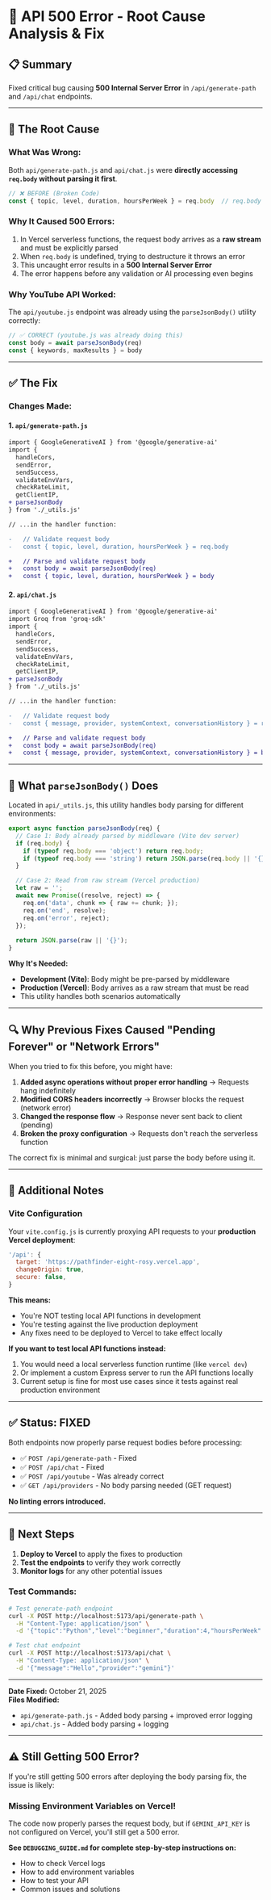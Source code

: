 # 🔧 API 500 Error - Root Cause Analysis & Fix

## 📋 Summary
Fixed critical bug causing **500 Internal Server Error** in `/api/generate-path` and `/api/chat` endpoints.

---

## 🐛 The Root Cause

### What Was Wrong:
Both `api/generate-path.js` and `api/chat.js` were **directly accessing `req.body` without parsing it first**.

```javascript
// ❌ BEFORE (Broken Code)
const { topic, level, duration, hoursPerWeek } = req.body  // req.body is undefined or unparsed!
```

### Why It Caused 500 Errors:
1. In Vercel serverless functions, the request body arrives as a **raw stream** and must be explicitly parsed
2. When `req.body` is undefined, trying to destructure it throws an error
3. This uncaught error results in a **500 Internal Server Error**
4. The error happens before any validation or AI processing even begins

### Why YouTube API Worked:
The `api/youtube.js` endpoint was already using the `parseJsonBody()` utility correctly:
```javascript
// ✅ CORRECT (youtube.js was already doing this)
const body = await parseJsonBody(req)
const { keywords, maxResults } = body
```

---

## ✅ The Fix

### Changes Made:

#### 1. `api/generate-path.js`
```diff
import { GoogleGenerativeAI } from '@google/generative-ai'
import {
  handleCors,
  sendError,
  sendSuccess,
  validateEnvVars,
  checkRateLimit,
  getClientIP,
+ parseJsonBody
} from './_utils.js'

// ...in the handler function:

-   // Validate request body
-   const { topic, level, duration, hoursPerWeek } = req.body

+   // Parse and validate request body
+   const body = await parseJsonBody(req)
+   const { topic, level, duration, hoursPerWeek } = body
```

#### 2. `api/chat.js`
```diff
import { GoogleGenerativeAI } from '@google/generative-ai'
import Groq from 'groq-sdk'
import {
  handleCors,
  sendError,
  sendSuccess,
  validateEnvVars,
  checkRateLimit,
  getClientIP,
+ parseJsonBody
} from './_utils.js'

// ...in the handler function:

-   // Validate request body
-   const { message, provider, systemContext, conversationHistory } = req.body

+   // Parse and validate request body
+   const body = await parseJsonBody(req)
+   const { message, provider, systemContext, conversationHistory } = body
```

---

## 🎯 What `parseJsonBody()` Does

Located in `api/_utils.js`, this utility handles body parsing for different environments:

```javascript
export async function parseJsonBody(req) {
  // Case 1: Body already parsed by middleware (Vite dev server)
  if (req.body) {
    if (typeof req.body === 'object') return req.body;
    if (typeof req.body === 'string') return JSON.parse(req.body || '{}');
  }

  // Case 2: Read from raw stream (Vercel production)
  let raw = '';
  await new Promise((resolve, reject) => {
    req.on('data', chunk => { raw += chunk; });
    req.on('end', resolve);
    req.on('error', reject);
  });
  
  return JSON.parse(raw || '{}');
}
```

**Why It's Needed:**
- **Development (Vite)**: Body might be pre-parsed by middleware
- **Production (Vercel)**: Body arrives as a raw stream that must be read
- This utility handles both scenarios automatically

---

## 🔍 Why Previous Fixes Caused "Pending Forever" or "Network Errors"

When you tried to fix this before, you might have:
1. **Added async operations without proper error handling** → Requests hang indefinitely
2. **Modified CORS headers incorrectly** → Browser blocks the request (network error)
3. **Changed the response flow** → Response never sent back to client (pending)
4. **Broken the proxy configuration** → Requests don't reach the serverless function

The correct fix is minimal and surgical: just parse the body before using it.

---

## 📝 Additional Notes

### Vite Configuration
Your `vite.config.js` is currently proxying API requests to your **production Vercel deployment**:
```javascript
'/api': {
  target: 'https://pathfinder-eight-rosy.vercel.app',
  changeOrigin: true,
  secure: false,
}
```

**This means:**
- You're NOT testing local API functions in development
- You're testing against the live production deployment
- Any fixes need to be deployed to Vercel to take effect locally

**If you want to test local API functions instead:**
1. You would need a local serverless function runtime (like `vercel dev`)
2. Or implement a custom Express server to run the API functions locally
3. Current setup is fine for most use cases since it tests against real production environment

---

## ✅ Status: FIXED

Both endpoints now properly parse request bodies before processing:
- ✅ `POST /api/generate-path` - Fixed
- ✅ `POST /api/chat` - Fixed
- ✅ `POST /api/youtube` - Was already correct
- ✅ `GET /api/providers` - No body parsing needed (GET request)

**No linting errors introduced.**

---

## 🚀 Next Steps

1. **Deploy to Vercel** to apply the fixes to production
2. **Test the endpoints** to verify they work correctly
3. **Monitor logs** for any other potential issues

### Test Commands:
```bash
# Test generate-path endpoint
curl -X POST http://localhost:5173/api/generate-path \
  -H "Content-Type: application/json" \
  -d '{"topic":"Python","level":"beginner","duration":4,"hoursPerWeek":10}'

# Test chat endpoint
curl -X POST http://localhost:5173/api/chat \
  -H "Content-Type: application/json" \
  -d '{"message":"Hello","provider":"gemini"}'
```

---

**Date Fixed:** October 21, 2025  
**Files Modified:** 
- `api/generate-path.js` - Added body parsing + improved error logging
- `api/chat.js` - Added body parsing + logging

---

## ⚠️ Still Getting 500 Error?

If you're still getting 500 errors after deploying the body parsing fix, the issue is likely:

### **Missing Environment Variables on Vercel!**

The code now properly parses the request body, but if `GEMINI_API_KEY` is not configured on Vercel, you'll still get a 500 error.

**See `DEBUGGING_GUIDE.md` for complete step-by-step instructions on:**
- How to check Vercel logs
- How to add environment variables
- How to test your API
- Common issues and solutions

